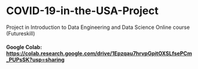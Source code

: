 # COVID-19-in-the-USA-Project
Project in Introduction to Data Engineering and Data Science Online course (Futureskill)
#### Google Colab: https://colab.research.google.com/drive/1Epzqau7hrvpGpitOXSLfsePCm_PUPsSK?usp=sharing
